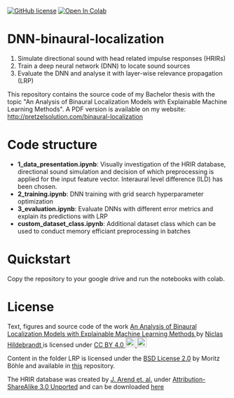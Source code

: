 <a href="https://github.com/Pretzel-Solution/DNN-binaural-localization/blob/main/LICENSE"><img alt="GitHub license" src="https://img.shields.io/github/license/Pretzel-Solution/DNN-binaural-localization"></a>
[![Open In Colab](https://colab.research.google.com/assets/colab-badge.svg)](https://colab.research.google.com/github/googlecolab/colabtools/blob/master/notebooks/colab-github-demo.ipynb)

# DNN-binaural-localization
1. Simulate directional sound with head related impulse responses (HRIRs)
2. Train a deep neural network (DNN) to locate sound sources
3. Evaluate the DNN and analyse it with layer-wise relevance propagation (LRP)

This repository contains the source code of my Bachelor thesis with the topic "An Analysis of Binaural Localization Models with Explainable Machine Learning Methods". A PDF version is available on my website: http://pretzelsolution.com/binaural-localization

# Code structure
* **1_data_presentation.ipynb**: Visually investigation of the HRIR database, directional sound simulation and decision of which preprocessing is applied for the input feature vector. Interaural level difference (ILD) has been chosen.
* **2_training.ipynb**: DNN training with grid search hyperparameter optimization
* **3_evaluation.ipynb**: Evaluate DNNs with different error metrics and explain its predictions with LRP
* **custom_dataset_class.ipynb**: Additional dataset class which can be used to conduct memory efficiant preprocessing in batches

# Quickstart
Copy the repository to your google drive and run the notebooks with colab.

# License
<p xmlns:dct="http://purl.org/dc/terms/" xmlns:cc="http://creativecommons.org/ns#" class="license-text">
   Text, figures and source code of the work
   <a rel="cc:attributionURL" property="dct:title" href="https://github.com/Pretzel-Solution/DNN-binaural-localization">
     An Analysis of Binaural Localization Models with Explainable Machine Learning Methods
  </a> by 
  <a rel="cc:attributionURL dct:creator" property="cc:attributionName" href="pretzelsolution.com">
    Niclas Hildebrandt
  </a> is licensed under 
  <a rel="license" href="https://creativecommons.org/licenses/by/4.0">
    CC BY 4.0
    <img src="https://mirrors.creativecommons.org/presskit/icons/cc.svg?ref=chooser-v1" height="22" width="22" />
    <img src="https://mirrors.creativecommons.org/presskit/icons/by.svg?ref=chooser-v1" height="22" width="22" />
  </a>
</p>

Content in the folder LRP is licensed under the [BSD License 2.0](https://github.com/moboehle/Pytorch-LRP/blob/master/license.txt) by Moritz Böhle and available in [this](https://github.com/moboehle/Pytorch-LRP) repository.

The HRIR database was created by [J. Arend et. al.](http://audiogroup.web.th-koeln.de/ku100hrir.html) under [Attribution-ShareAlike 3.0 Unported](https://creativecommons.org/licenses/by-sa/3.0/) and can be downloaded [here](http://sofacoustics.org/data/database/thk/)
